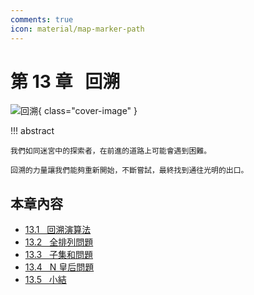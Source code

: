 ```yaml
---
comments: true
icon: material/map-marker-path
---
```


# 第 13 章 &nbsp; 回溯

![回溯](../assets/covers/chapter_backtracking.jpg){ class="cover-image" }

!!! abstract

    我們如同迷宮中的探索者，在前進的道路上可能會遇到困難。
    
    回溯的力量讓我們能夠重新開始，不斷嘗試，最終找到通往光明的出口。

## 本章內容

- [13.1 &nbsp; 回溯演算法](backtracking_algorithm.md)
- [13.2 &nbsp; 全排列問題](permutations_problem.md)
- [13.3 &nbsp; 子集和問題](subset_sum_problem.md)
- [13.4 &nbsp; N 皇后問題](n_queens_problem.md)
- [13.5 &nbsp; 小結](summary.md)

